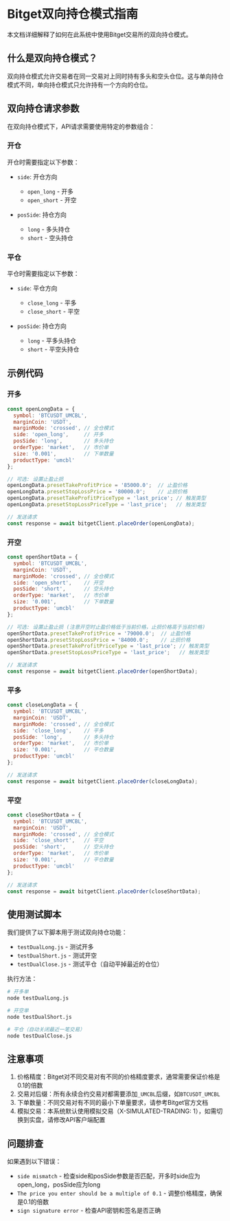 # Bitget双向持仓模式指南

本文档详细解释了如何在此系统中使用Bitget交易所的双向持仓模式。

## 什么是双向持仓模式？

双向持仓模式允许交易者在同一交易对上同时持有多头和空头仓位。这与单向持仓模式不同，单向持仓模式只允许持有一个方向的仓位。

## 双向持仓请求参数

在双向持仓模式下，API请求需要使用特定的参数组合：

### 开仓

开仓时需要指定以下参数：

- `side`: 开仓方向
  - `open_long` - 开多
  - `open_short` - 开空
  
- `posSide`: 持仓方向
  - `long` - 多头持仓
  - `short` - 空头持仓

### 平仓

平仓时需要指定以下参数：

- `side`: 平仓方向
  - `close_long` - 平多
  - `close_short` - 平空
  
- `posSide`: 持仓方向
  - `long` - 平多头持仓
  - `short` - 平空头持仓

## 示例代码

### 开多

```javascript
const openLongData = {
  symbol: 'BTCUSDT_UMCBL',
  marginCoin: 'USDT',
  marginMode: 'crossed', // 全仓模式
  side: 'open_long',     // 开多
  posSide: 'long',       // 多头持仓
  orderType: 'market',   // 市价单
  size: '0.001',         // 下单数量
  productType: 'umcbl'
};

// 可选: 设置止盈止损
openLongData.presetTakeProfitPrice = '85000.0';  // 止盈价格
openLongData.presetStopLossPrice = '80000.0';    // 止损价格
openLongData.presetTakeProfitPriceType = 'last_price'; // 触发类型
openLongData.presetStopLossPriceType = 'last_price';   // 触发类型

// 发送请求
const response = await bitgetClient.placeOrder(openLongData);
```

### 开空

```javascript
const openShortData = {
  symbol: 'BTCUSDT_UMCBL',
  marginCoin: 'USDT',
  marginMode: 'crossed', // 全仓模式
  side: 'open_short',    // 开空
  posSide: 'short',      // 空头持仓
  orderType: 'market',   // 市价单
  size: '0.001',         // 下单数量
  productType: 'umcbl'
};

// 可选: 设置止盈止损 (注意开空时止盈价格低于当前价格，止损价格高于当前价格)
openShortData.presetTakeProfitPrice = '79000.0';  // 止盈价格
openShortData.presetStopLossPrice = '84000.0';    // 止损价格
openShortData.presetTakeProfitPriceType = 'last_price'; // 触发类型
openShortData.presetStopLossPriceType = 'last_price';   // 触发类型

// 发送请求
const response = await bitgetClient.placeOrder(openShortData);
```

### 平多

```javascript
const closeLongData = {
  symbol: 'BTCUSDT_UMCBL',
  marginCoin: 'USDT',
  marginMode: 'crossed', // 全仓模式
  side: 'close_long',    // 平多
  posSide: 'long',       // 多头持仓
  orderType: 'market',   // 市价单
  size: '0.001',         // 平仓数量
  productType: 'umcbl'
};

// 发送请求
const response = await bitgetClient.placeOrder(closeLongData);
```

### 平空

```javascript
const closeShortData = {
  symbol: 'BTCUSDT_UMCBL',
  marginCoin: 'USDT',
  marginMode: 'crossed', // 全仓模式
  side: 'close_short',   // 平空
  posSide: 'short',      // 空头持仓
  orderType: 'market',   // 市价单
  size: '0.001',         // 平仓数量
  productType: 'umcbl'
};

// 发送请求
const response = await bitgetClient.placeOrder(closeShortData);
```

## 使用测试脚本

我们提供了以下脚本用于测试双向持仓功能：

- `testDualLong.js` - 测试开多
- `testDualShort.js` - 测试开空
- `testDualClose.js` - 测试平仓（自动平掉最近的仓位）

执行方法：

```bash
# 开多单
node testDualLong.js

# 开空单
node testDualShort.js

# 平仓（自动关闭最近一笔交易）
node testDualClose.js
```

## 注意事项

1. 价格精度：Bitget对不同交易对有不同的价格精度要求，通常需要保证价格是0.1的倍数
2. 交易对后缀：所有永续合约交易对都需要添加`_UMCBL`后缀，如`BTCUSDT_UMCBL`
3. 下单数量：不同交易对有不同的最小下单量要求，请参考Bitget官方文档
4. 模拟交易：本系统默认使用模拟交易（X-SIMULATED-TRADING: 1），如需切换到实盘，请修改API客户端配置

## 问题排查

如果遇到以下错误：

- `side mismatch` - 检查side和posSide参数是否匹配，开多时side应为open_long，posSide应为long
- `The price you enter should be a multiple of 0.1` - 调整价格精度，确保是0.1的倍数
- `sign signature error` - 检查API密钥和签名是否正确 